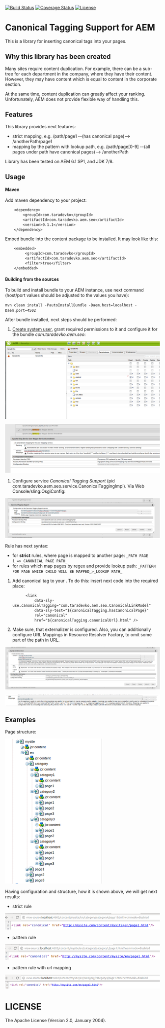 [![Build Status](https://travis-ci.org/otarsko/aem-seo-canonical-url.svg?branch=master)](https://travis-ci.org/otarsko/aem-seo-canonical-url)
[![Coverage Status](https://coveralls.io/repos/github/otarsko/aem-seo-canonical-url/badge.svg?branch=master)](https://coveralls.io/github/otarsko/aem-seo-canonical-url?branch=master)
[![License](https://img.shields.io/badge/License-Apache%202.0-blue.svg)](https://opensource.org/licenses/Apache-2.0)

# Canonical Tagging Support for AEM
This is a library for inserting canonical tags into your pages.

## Why this library has been created
Many sites require content duplication. For example, there can be a sub-tree for each department in the company,
where they have their content. However, they may have content which is equal to content in the corporate section.

At the same time, content duplication can greatly affect your ranking.
Unfortunately, AEM does not provide flexible way of handling this.

## Features
This library provides next features:

* strict mapping, e.g. /path/page1 --(has canonical page)--> /anotherPath/page1
* mapping by the pattern with lookup path, e.g. /path/page[0-9] --(all pages under path have canonical pages)--> /anotherPath

Library has been tested on AEM 6.1 SP1, and JDK 7/8.

## Usage

#### Maven
Add maven dependency to your project:

        <dependency>
            <groupId>com.taradevko</groupId>
            <artifactId>com.taradevko.aem.seo</artifactId>
            <version>0.1.1</version>
        </dependency>

Embed bundle into the content package to be installed. It may look like this:

        <embedded>
             <groupId>com.taradevko</groupId>
             <artifactId>com.taradevko.aem.seo</artifactId>
             <filter>true</filter>
        </embedded>

#### Building from the sources
To build and install bundle to your AEM instance, use next command (host/port values should be adjusted to the values you have):

`mvn clean install -PautoInstallBundle -Daem.host=localhost -Daem.port=4502`

After bundle installed, next steps should be performed:

1. [Create system user](http://www.aemcq5tutorials.com/tutorials/create-system-user-in-aem/), grant required permissions to it and configure it for the bundle *com.taradevko.aem.seo*:

 ![Grant user permissions](doc/aem-grant-permisions.png)

 ![User mapping](doc/aem-user-mapping.png)

1. Configure service *Canonical Tagging Support* (pid com.taradevko.aem.seo.service.CanonicalTaggingImpl). Via Web Console/sling:OsgiConfig:

 ![AEM Canonical Configuration](doc/aem-canonical-configuration.png)

 Rule has next syntax:

 * for **strict** rules, where page is mapped to another page: `_PATH PAGE 1_=>_CANONICAL PAGE PATH_`
 * for rules which map pages by regex and provide lookup path: `_PATTERN FOR PAGE WHICH CHILD WILL BE MAPPED_>_LOOKUP PATH_`

1. Add canonical tag to your <head></head>. To do this: insert next code into the required place:
    ```
          <link
              data-sly-use.canonicalTagging="com.taradevko.aem.seo.CanonicalLinkModel"
              data-sly-test="${canonicalTagging.hasCanonicalPage}"
              rel="canonical"
              href="${canonicalTagging.canonicalUrl}.html" />
    ```
1. Make sure, that externalizer is configured. Also, you can additionally configure URL Mappings in Resource Resolver Factory, to omit some part of the path in URL.

 ![AEM Externalizer Configuration](doc/aem-externalizer-config.png)

 ![AEM Resource Resolver mapping](doc/aem-resource-resolver-mapping.png)

## Examples
Page structure:

 ![AEM SEO Example structue](doc/aem-seo-structure.png)

Having configuration and structure, how it is shown above, we will get next results:

* strict rule

 ![AEM SEO Canonical Strict rule](doc/aem-canonical-example-strict.png)

* pattern rule

 ![AEM SEO Canonical Pattern rule](doc/aem-canonical-example-pattern.png)

* pattern rule with url mapping

 ![AEM SEO Canonical Pattern rule with url mapping](doc/aem-canonical-example-pattern-with-url-mapping.png)

# LICENSE
The Apache License (Version 2.0, January 2004).